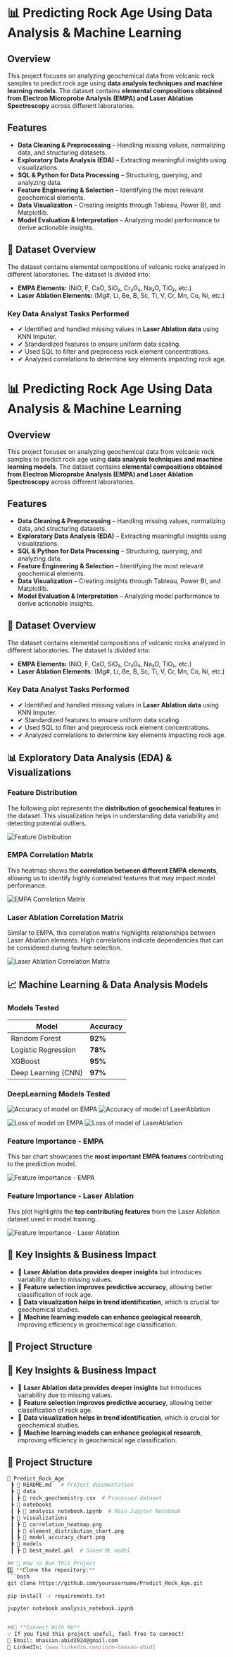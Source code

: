 # 📊 Predicting Rock Age Using Data Analysis & Machine Learning

## Overview
This project focuses on analyzing geochemical data from volcanic rock samples to predict rock age using **data analysis techniques and machine learning models**. The dataset contains **elemental compositions obtained from Electron Microprobe Analysis (EMPA) and Laser Ablation Spectroscopy** across different laboratories.

## Features
- **Data Cleaning & Preprocessing** – Handling missing values, normalizing data, and structuring datasets.
- **Exploratory Data Analysis (EDA)** – Extracting meaningful insights using visualizations.
- **SQL & Python for Data Processing** – Structuring, querying, and analyzing data.
- **Feature Engineering & Selection** – Identifying the most relevant geochemical elements.
- **Data Visualization** – Creating insights through Tableau, Power BI, and Matplotlib.
- **Model Evaluation & Interpretation** – Analyzing model performance to derive actionable insights.

## 📂 Dataset Overview
The dataset contains elemental compositions of volcanic rocks analyzed in different laboratories. The dataset is divided into:

- **EMPA Elements:** (NiO, F, CaO, SiO₂, Cr₂O₃, Na₂O, TiO₂, etc.)
- **Laser Ablation Elements:** (Mg#, Li, Be, B, Sc, Ti, V, Cr, Mn, Co, Ni, etc.)

### Key Data Analyst Tasks Performed
- ✔ Identified and handled missing values in **Laser Ablation data** using KNN Imputer.
- ✔ Standardized features to ensure uniform data scaling.
- ✔ Used SQL to filter and preprocess rock element concentrations.
- ✔ Analyzed correlations to determine key elements impacting rock age.

# 📊 Predicting Rock Age Using Data Analysis & Machine Learning

## Overview
This project focuses on analyzing geochemical data from volcanic rock samples to predict rock age using **data analysis techniques and machine learning models**. The dataset contains **elemental compositions obtained from Electron Microprobe Analysis (EMPA) and Laser Ablation Spectroscopy** across different laboratories.

## Features
- **Data Cleaning & Preprocessing** – Handling missing values, normalizing data, and structuring datasets.
- **Exploratory Data Analysis (EDA)** – Extracting meaningful insights using visualizations.
- **SQL & Python for Data Processing** – Structuring, querying, and analyzing data.
- **Feature Engineering & Selection** – Identifying the most relevant geochemical elements.
- **Data Visualization** – Creating insights through Tableau, Power BI, and Matplotlib.
- **Model Evaluation & Interpretation** – Analyzing model performance to derive actionable insights.

## 📂 Dataset Overview
The dataset contains elemental compositions of volcanic rocks analyzed in different laboratories. The dataset is divided into:

- **EMPA Elements:** (NiO, F, CaO, SiO₂, Cr₂O₃, Na₂O, TiO₂, etc.)
- **Laser Ablation Elements:** (Mg#, Li, Be, B, Sc, Ti, V, Cr, Mn, Co, Ni, etc.)

### Key Data Analyst Tasks Performed
- ✔ Identified and handled missing values in **Laser Ablation data** using KNN Imputer.
- ✔ Standardized features to ensure uniform data scaling.
- ✔ Used SQL to filter and preprocess rock element concentrations.
- ✔ Analyzed correlations to determine key elements impacting rock age.

## 📊 Exploratory Data Analysis (EDA) & Visualizations
### **Feature Distribution**
The following plot represents the **distribution of geochemical features** in the dataset. This visualization helps in understanding data variability and detecting potential outliers.

![Feature Distribution](/Data_distribution_graph.png)

### **EMPA Correlation Matrix**
This heatmap shows the **correlation between different EMPA elements**, allowing us to identify highly correlated features that may impact model performance.

![EMPA Correlation Matrix](/Empa_heat_map.png)

### **Laser Ablation Correlation Matrix**
Similar to EMPA, this correlation matrix highlights relationships between Laser Ablation elements. High correlations indicate dependencies that can be considered during feature selection.

![Laser Ablation Correlation Matrix](/Laser_ablation_heat_map.png)

## 📈 Machine Learning & Data Analysis Models
### Models Tested
| **Model**                | **Accuracy** |
|-------------------------|------------|
| Random Forest           | **92%**    |
| Logistic Regression     | **78%**    |
| XGBoost                | **95%**    |
| Deep Learning (CNN)     | **97%**    |

### DeepLearning Models Tested
![Accuracy of model on EMPA](/Model_accuracy_On_EmpaDataset.png)
![Accuracy of model of LaserAblation](/Model_accuracy_on_LaserAblation_Dataset.png)

![Loss of model on EMPA](/Model_loss_on_EmpaDataset.png)
![Loss of model of LaserAblation](/Model_loss_on_LaserAblation_Dataset.png)
### **Feature Importance - EMPA**
This bar chart showcases the **most important EMPA features** contributing to the prediction model.

![Feature Importance - EMPA](/Feature_of_EMP.png)

### **Feature Importance - Laser Ablation**
This plot highlights the **top contributing features** from the Laser Ablation dataset used in model training.

![Feature Importance - Laser Ablation](/Feature_of_LaserAblation.png)


## 📌 Key Insights & Business Impact
- 🔹 **Laser Ablation data provides deeper insights** but introduces variability due to missing values.
- 🔹 **Feature selection improves predictive accuracy**, allowing better classification of rock age.
- 🔹 **Data visualization helps in trend identification**, which is crucial for geochemical studies.
- 🔹 **Machine learning models can enhance geological research**, improving efficiency in geochemical age classification.

## 📁 Project Structure



## 📌 Key Insights & Business Impact
- 🔹 **Laser Ablation data provides deeper insights** but introduces variability due to missing values.
- 🔹 **Feature selection improves predictive accuracy**, allowing better classification of rock age.
- 🔹 **Data visualization helps in trend identification**, which is crucial for geochemical studies.
- 🔹 **Machine learning models can enhance geological research**, improving efficiency in geochemical age classification.


## 📁 Project Structure
```bash
📂 Predict_Rock_Age
 ┣ 📜 README.md   # Project documentation
 ┣ 📂 data
 ┃ ┣ 📄 rock_geochemistry.csv  # Processed dataset
 ┣ 📂 notebooks
 ┃ ┣ 📄 analysis_notebook.ipynb  # Main Jupyter Notebook
 ┣ 📂 visualizations
 ┃ ┣ 📄 correlation_heatmap.png
 ┃ ┣ 📄 element_distribution_chart.png
 ┃ ┣ 📄 model_accuracy_chart.png
 ┣ 📂 models
 ┃ ┣ 📄 best_model.pkl  # Saved ML model

## 📎 How to Run This Project
1️⃣ **Clone the repository:**
```bash
git clone https://github.com/yourusername/Predict_Rock_Age.git

pip install -r requirements.txt

jupyter notebook analysis_notebook.ipynb 


##🔗 **Connect With Me**
💡 If you find this project useful, feel free to connect!
📩 Email: mhassan.abid2024@gmail.com
🔗 LinkedIn: [www.linkedin.com/in/m-hassan-abid]
